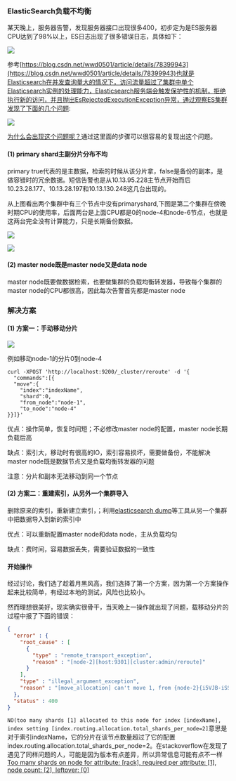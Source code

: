 ### ElasticSearch负载不均衡 ###
某天晚上，服务器告警，发现服务器接口出现很多400，初步定为是ES服务器CPU达到了98%以上，ES日志出现了很多错误日志，具体如下：

![](https://github.com/scalad/Elasticsearch/blob/master/doc/clusterLoadNotBalance/images/error.png?raw=true)

参考[https://blog.csdn.net/wwd0501/article/details/78399943](https://blog.csdn.net/wwd0501/article/details/78399943)也就是Elasticsearch在并发查询量大的情况下，访问流量超过了集群中单个Elasticsearch实例的处理能力，Elasticsearch服务端会触发保护性的机制，拒绝执行新的访问，并且抛出EsRejectedExecutionException异常，通过观察ES集群发现了下面的几个问题:

![](https://github.com/scalad/Elasticsearch/blob/master/doc/clusterLoadNotBalance/images/balance.png?raw=true)

[为什么会出现这个问题呢？](http://grokbase.com/t/gg/elasticsearch/14121arzf8/load-balancing-and-a-node-with-no-primary-shard)通过这里面的步骤可以很容易的复现出这个问题。

#### (1)	primary shard主副分片分布不均 ####
primary true代表的是主数据，检索的时候从该分片拿，false是备份的副本，是做容错时的冗余数据。短信告警也是从10.13.95.228主节点开始而后10.23.28.177、10.13.28.197和10.13.130.248这几台出现的。

从上图看出两个集群中有三个节点中没有primaryshard,下图是第二个集群在傍晚时期CPU的使用率，后面两台是上面CPU都是0的node-4和node-6节点，也就是这两台完全没有计算能力，只是长期备份数据。

![](https://github.com/scalad/Elasticsearch/blob/master/doc/clusterLoadNotBalance/images/server1.png?raw=true)

![](https://github.com/scalad/Elasticsearch/blob/master/doc/clusterLoadNotBalance/images/server2.png?raw=true)

#### (2)	master node既是master node又是data node ####
master node既要做数据检索，也要做集群的负载均衡转发器，导致每个集群的master node的CPU都很高，因此每次告警首先都是master node

### 解决方案 ###
#### (1)	方案一：手动移动分片 ####
![](https://github.com/scalad/Elasticsearch/blob/master/doc/clusterLoadNotBalance/images/move.png)

例如移动node-1的分片0到node-4

```shell
curl -XPOST 'http://localhost:9200/_cluster/reroute' -d '{
  "commands":[{
  "move":{
    "index":"indexName",
    "shard":0,
    "from_node":"node-1",
    "to_node":"node-4"
}}]}'
```
优点：操作简单，恢复时间短；不必修改master node的配置，master node长期负载后高

缺点：索引大，移动时有很高的IO，索引容易损坏，需要做备份，不能解决master node既是数据节点又是负载均衡转发器的问题

注意：分片和副本无法移动到同一个节点

#### (2)	方案二：重建索引，从另外一个集群导入 ####
删除原来的索引，重新建立索引，；利用[elasticsearch dump](https://github.com/taskrabbit/elasticsearch-dump)等工具从另一个集群中把数据导入到新的索引中

优点：可以重新配置master node和data node，主从负载均匀

缺点：费时间，容易数据丢失，需要验证数据的一致性

#### 开始操作 ####

经过讨论，我们选了趁着月黑风高，我们选择了第一个方案，因为第一个方案操作起来比较简单，有经过本地的测试，风险也比较小。

然而理想很美好，现实确实很骨干，当天晚上一操作就出现了问题，载移动分片的过程中报了下面的错误：

```json
{
  "error" : {
    "root_cause" : [
      {
        "type" : "remote_transport_exception",
        "reason" : "[node-2][host:9301][cluster:admin/reroute]"
      }
    ],
    "type" : "illegal_argument_exception",
    "reason" : "[move_allocation] can't move 1, from {node-2}{i5VJB-iSS_KNQnlxMxSJfA}{tif3N5vtTRuM-Z63C4cW5A}{host}{host:9301}, to {node-1}{j8h-FRjISRikUC8l8FTkMQ}{RNOZ2orcS36HGNk5m1CF3w}{host}{host:9300}, since its not allowed, reason: [YES(shard has no previous failures)][YES(shard is primary and can be allocated)][YES(explicitly ignoring any disabling of allocation due to manual allocation commands via the reroute API)][YES(target node version [6.2.2] is the same or newer than source node version [6.2.2])][YES(no snapshots are currently running)][YES(ignored as shard is not being recovered from a snapshot)][YES(node passes include/exclude/require filters)][YES(the shard does not exist on the same node)][YES(enough disk for shard on node, free: [84.6gb], shard size: [267.6kb], free after allocating shard: [84.6gb])][YES(below shard recovery limit of outgoing: [0 < 2] incoming: [0 < 2])][NO(too many shards [1] allocated to this node for index [indexName], index setting [index.routing.allocation.total_shards_per_node=2])][YES(allocation awareness is not enabled, set cluster setting [cluster.routing.allocation.awareness.attributes] to enable it)]"
  },
  "status" : 400
}
```

`NO(too many shards [1] allocated to this node for index [indexName], index setting [index.routing.allocation.total_shards_per_node=2]`意思是对于索引indexName，它的分片在该节点数量超过了它的配置index.routing.allocation.total_shards_per_node=2。在stackoverflow在发现了遇见了同样问题的人，可能是因为版本有点差异，所以异常信息可能有点不一样[Too many shards on node for attribute: [rack], required per attribute: [1], node count: [2], leftover: [0]](https://stackoverflow.com/questions/44799045/too-many-shards-on-node-for-attribute-rack-required-per-attribute-1-node)
